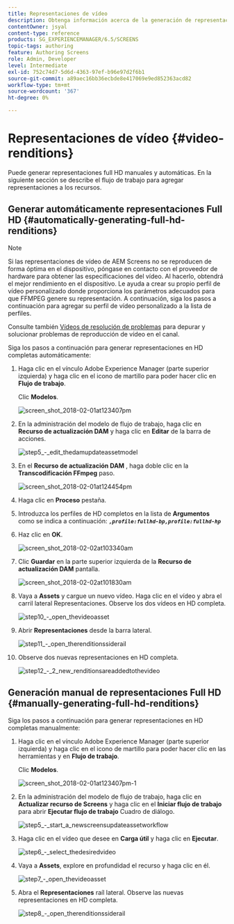 ```yaml
---
title: Representaciones de vídeo
description: Obtenga información acerca de la generación de representaciones Full HD para su proyecto de AEM Screens.
contentOwner: jsyal
content-type: reference
products: SG_EXPERIENCEMANAGER/6.5/SCREENS
topic-tags: authoring
feature: Authoring Screens
role: Admin, Developer
level: Intermediate
exl-id: 752c74d7-5d6d-4363-97ef-b96e97d2f6b1
source-git-commit: a89aec16bb36ecbde8e417069e9ed852363acd82
workflow-type: tm+mt
source-wordcount: '367'
ht-degree: 0%

---
```


# Representaciones de vídeo {#video-renditions}

Puede generar representaciones full HD manuales y automáticas. En la siguiente sección se describe el flujo de trabajo para agregar representaciones a los recursos.

## Generar automáticamente representaciones Full HD {#automatically-generating-full-hd-renditions}

>[!NOTE]
>
>Si las representaciones de vídeo de AEM Screens no se reproducen de forma óptima en el dispositivo, póngase en contacto con el proveedor de hardware para obtener las especificaciones del vídeo. Al hacerlo, obtendrá el mejor rendimiento en el dispositivo. Le ayuda a crear su propio perfil de vídeo personalizado donde proporciona los parámetros adecuados para que FFMPEG genere su representación. A continuación, siga los pasos a continuación para agregar su perfil de vídeo personalizado a la lista de perfiles.
>
>Consulte también [Vídeos de resolución de problemas](troubleshoot-videos.md) para depurar y solucionar problemas de reproducción de vídeo en el canal.

Siga los pasos a continuación para generar representaciones en HD completas automáticamente:

1. Haga clic en el vínculo Adobe Experience Manager (parte superior izquierda) y haga clic en el icono de martillo para poder hacer clic en **Flujo de trabajo**.

   Clic **Modelos**.

   ![screen_shot_2018-02-01at123407pm](assets/screen_shot_2018-02-01at123407pm.png)

1. En la administración del modelo de flujo de trabajo, haga clic en **Recurso de actualización DAM** y haga clic en **Editar** de la barra de acciones.

   ![step5_-_edit_thedamupdateassetmodel](assets/step5_-_edit_thedamupdateassetmodel.png)

1. En el **Recurso de actualización DAM** , haga doble clic en la **Transcodificación FFmpeg** paso.

   ![screen_shot_2018-02-01at124454pm](assets/screen_shot_2018-02-01at124454pm.png)

1. Haga clic en **Proceso** pestaña.
1. Introduzca los perfiles de HD completos en la lista de **Argumentos** como se indica a continuación:
   ***`,profile:fullhd-bp,profile:fullhd-hp`***
1. Haz clic en **OK**.

   ![screen_shot_2018-02-02at103340am](assets/screen_shot_2018-02-02at103340am.png)

1. Clic **Guardar** en la parte superior izquierda de la **Recurso de actualización DAM** pantalla.

   ![screen_shot_2018-02-02at101830am](assets/screen_shot_2018-02-02at101830am.png)

1. Vaya a **Assets** y cargue un nuevo vídeo. Haga clic en el vídeo y abra el carril lateral Representaciones. Observe los dos vídeos en HD completa.

   ![step10_-_open_thevideoasset](assets/step10_-_open_thevideoasset.png)

1. Abrir **Representaciones** desde la barra lateral.

   ![step11_-_open_therenditionssiderail](assets/step11_-_open_therenditionssiderail.png)

1. Observe dos nuevas representaciones en HD completa.

   ![step12_-_2_new_renditionsareaddedtothevideo](assets/step12_-_2_new_renditionsareaddedtothevideo.png)

## Generación manual de representaciones Full HD {#manually-generating-full-hd-renditions}

Siga los pasos a continuación para generar representaciones en HD completas manualmente:

1. Haga clic en el vínculo Adobe Experience Manager (parte superior izquierda) y haga clic en el icono de martillo para poder hacer clic en las herramientas y en **Flujo de trabajo**.

   Clic **Modelos**.

   ![screen_shot_2018-02-01at123407pm-1](assets/screen_shot_2018-02-01at123407pm-1.png)

1. En la administración del modelo de flujo de trabajo, haga clic en **Actualizar recurso de Screens** y haga clic en el **Iniciar flujo de trabajo** para abrir **Ejecutar flujo de trabajo** Cuadro de diálogo.

   ![step5_-_start_a_newscreensupdateassetworkflow](assets/step5_-_start_a_newscreensupdateassetworkflow.png)

1. Haga clic en el vídeo que desee en **Carga útil** y haga clic en **Ejecutar**.

   ![step6_-_select_thedesiredvideo](assets/step6_-_select_thedesiredvideo.png)

1. Vaya a **Assets**, explore en profundidad el recurso y haga clic en él.

   ![step7_-_open_thevideoasset](assets/step7_-_open_thevideoasset.png)

1. Abra el **Representaciones** raíl lateral. Observe las nuevas representaciones en HD completa.

   ![step8_-_open_therenditionssiderail](assets/step8_-_open_therenditionssiderail.png)
